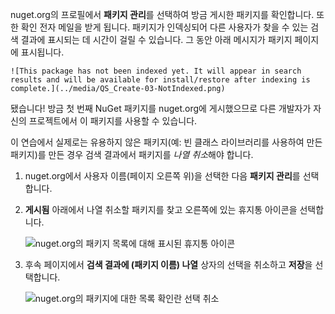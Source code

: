 nuget.org의 프로필에서 **패키지 관리**를 선택하여 방금 게시한 패키지를 확인합니다. 또한 확인 전자 메일을 받게 됩니다. 패키지가 인덱싱되어 다른 사용자가 찾을 수 있는 검색 결과에 표시되는 데 시간이 걸릴 수 있습니다. 그 동안 아래 메시지가 패키지 페이지에 표시됩니다.

    ![This package has not been indexed yet. It will appear in search results and will be available for install/restore after indexing is complete.](../media/QS_Create-03-NotIndexed.png)

됐습니다! 방금 첫 번째 NuGet 패키지를 nuget.org에 게시했으므로 다른 개발자가 자신의 프로젝트에서 이 패키지를 사용할 수 있습니다.

이 연습에서 실제로는 유용하지 않은 패키지(예: 빈 클래스 라이브러리를 사용하여 만든 패키지)를 만든 경우 검색 결과에서 패키지를 *나열 취소*해야 합니다.

1. nuget.org에서 사용자 이름(페이지 오른쪽 위)을 선택한 다음 **패키지 관리**를 선택합니다.

1. **게시됨** 아래에서 나열 취소할 패키지를 찾고 오른쪽에 있는 휴지통 아이콘을 선택합니다.

    ![nuget.org의 패키지 목록에 대해 표시된 휴지통 아이콘](../media/qs_create-vs-03-trash-can.png)

1. 후속 페이지에서 **검색 결과에 (패키지 이름) 나열** 상자의 선택을 취소하고 **저장**을 선택합니다.

    ![nuget.org의 패키지에 대한 목록 확인란 선택 취소](../media/qs_create-vs-04-unlist.png)